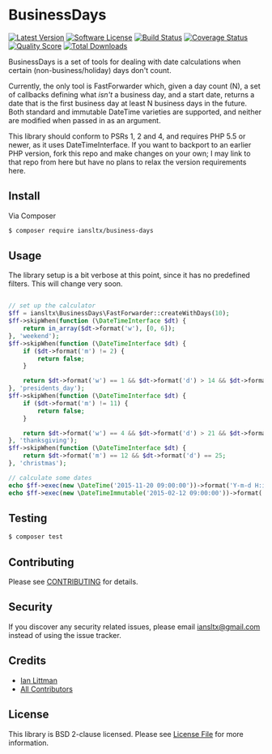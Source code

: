 # BusinessDays

[![Latest Version](https://img.shields.io/github/release/iansltx/BusinessDays.svg?style=flat-square)](https://github.com/iansltx/BusinessDays/releases)
[![Software License](https://img.shields.io/badge/license-BSD-brightgreen.svg?style=flat-square)](LICENSE.md)
[![Build Status](https://img.shields.io/travis/iansltx/BusinessDays/master.svg?style=flat-square)](https://travis-ci.org/iansltx/BusinessDays)
[![Coverage Status](https://img.shields.io/scrutinizer/coverage/g/iansltx/BusinessDays.svg?style=flat-square)](https://scrutinizer-ci.com/g/iansltx/BusinessDays/code-structure)
[![Quality Score](https://img.shields.io/scrutinizer/g/iansltx/BusinessDays.svg?style=flat-square)](https://scrutinizer-ci.com/g/iansltx/BusinessDays)
[![Total Downloads](https://img.shields.io/packagist/dt/iansltx/business-days.svg?style=flat-square)](https://packagist.org/packages/iansltx/business-days)

BusinessDays is a set of tools for dealing with date calculations when certain (non-business/holiday) days don't count.

Currently, the only tool is FastForwarder which, given a day count (N), a set of callbacks defining what *isn't* a
business day, and a start date, returns a date that is the first business day at least N business days in the future.
Both standard and immutable DateTime varieties are supported, and neither are modified when passed in as an argument.

This library should conform to PSRs 1, 2 and 4, and requires PHP 5.5 or newer, as it uses DateTimeInterface. If you
want to backport to an earlier PHP version, fork this repo and make changes on your own; I may link to that repo from
here but have no plans to relax the version requirements here.

## Install

Via Composer

``` bash
$ composer require iansltx/business-days
```

## Usage

The library setup is a bit verbose at this point, since it has no predefined filters. This will change very soon.

``` php

// set up the calculator
$ff = iansltx\BusinessDays\FastForwarder::createWithDays(10);
$ff->skipWhen(function (\DateTimeInterface $dt) {
    return in_array($dt->format('w'), [0, 6]);
}, 'weekend');
$ff->skipWhen(function (\DateTimeInterface $dt) {
    if ($dt->format('m') != 2) {
        return false;
    }

    return $dt->format('w') == 1 && $dt->format('d') > 14 && $dt->format('d') <= 21;
}, 'presidents_day');
$ff->skipWhen(function (\DateTimeInterface $dt) {
    if ($dt->format('m') != 11) {
        return false;
    }

    return $dt->format('w') == 4 && $dt->format('d') > 21 && $dt->format('d') <= 28;
}, 'thanksgiving');
$ff->skipWhen(function (\DateTimeInterface $dt) {
    return $dt->format('m') == 12 && $dt->format('d') == 25;
}, 'christmas');

// calculate some dates
echo $ff->exec(new \DateTime('2015-11-20 09:00:00'))->format('Y-m-d H:i:s'); // 2015-12-07 09:00:00
echo $ff->exec(new \DateTimeImmutable('2015-02-12 09:00:00'))->format('Y-m-d H:i:s'); // 2015-02-27 09:00:00

```

## Testing

``` bash
$ composer test
```

## Contributing

Please see [CONTRIBUTING](CONTRIBUTING.md) for details.

## Security

If you discover any security related issues, please email iansltx@gmail.com instead of using the issue tracker.

## Credits

- [Ian Littman](https://github.com/iansltx)
- [All Contributors](../../contributors)

## License

This library is BSD 2-clause licensed. Please see [License File](LICENSE.md) for more information.
